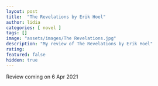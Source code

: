 ```yaml
---
layout: post
title:  "The Revelations by Erik Hoel"
author: lidia
categories: [ novel ]
tags: []
image: "assets/images/The Revelations.jpg"
description: "My review of The Revelations by Erik Hoel"
rating: 
featured: false
hidden: true
---
```


Review coming on 6 Apr 2021